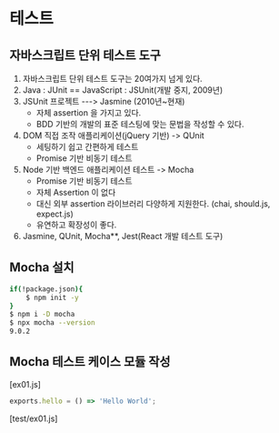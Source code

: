 # 테스트

## 자바스크립트 단위 테스트 도구
1. 자바스크립트 단위 테스트 도구는 20여가지 넘게 있다.
2. Java : JUnit == JavaScript : JSUnit(개발 중지, 2009년)
3. JSUnit 프로젝트 ---> Jasmine (2010년~현재)
    - 자체 assertion 을 가지고 있다.
    - BDD 기반의 개발의 표준 테스팅에 맞는 문법을 작성할 수 있다.
4. DOM 직접 조작 애플리케이션(jQuery 기반) -> QUnit
    - 세팅하기 쉽고 간편하게 테스트
    - Promise 기반 비동기 테스트
5. Node 기반 백엔드 애플리케이션 테스트 -> Mocha
    - Promise 기반 비동기 테스트
    - 자체 Assertion 이 없다
    - 대신 외부 assertion 라이브러리 다양하게 지원한다. (chai, should.js, expect.js)
    - 유연하고 확장성이 좋다.
6. Jasmine, QUnit, Mocha**, Jest(React 개발 테스트 도구)

## Mocha 설치
```bash
if(!package.json){
    $ npm init -y
}
$ npm i -D mocha
$ npx mocha --version
9.0.2
```

## Mocha 테스트 케이스 모듈 작성
[ex01.js]
```javascript
exports.hello = () => 'Hello World';
```

[test/ex01.js]
```javascript
```